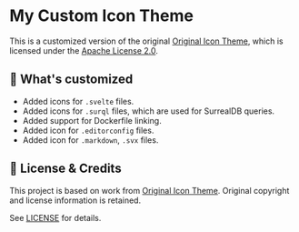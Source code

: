 # My Custom Icon Theme

This is a customized version of the original [Original Icon Theme](https://github.com/zed-extensions/material-icon-theme),
which is licensed under the [Apache License 2.0](./LICENSE).

## 🎨 What's customized

- Added icons for `.svelte` files.
- Added icons for `.surql` files, which are used for SurrealDB queries.
- Added support for Dockerfile linking.
- Added icon for `.editorconfig` files.
- Added icon for `.markdown`, `.svx` files.

## 🔖 License & Credits

This project is based on work from [Original Icon Theme](https://github.com/zed-extensions/material-icon-theme).
Original copyright and license information is retained.

See [LICENSE](./LICENSE) for details.
